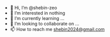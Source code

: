 - 👋 Hi, I’m @shebin-zeo
- 👀 I’m interested in nothing
- 🌱 I’m currently learning ...
- 💞️ I’m looking to collaborate on ...
- 📫 How to reach me shebin2024@gmail.com

<!---
shebin-zeo/shebin-zeo is a ✨ special ✨ repository because its `README.md` (this file) appears on your GitHub profile.
You can click the Preview link to take a look at your changes.
--->
